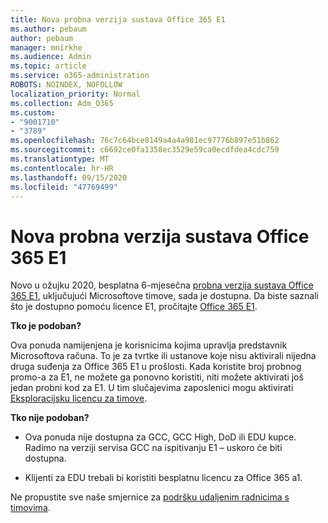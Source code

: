 ```yaml
---
title: Nova probna verzija sustava Office 365 E1
ms.author: pebaum
author: pebaum
manager: mnirkhe
ms.audience: Admin
ms.topic: article
ms.service: o365-administration
ROBOTS: NOINDEX, NOFOLLOW
localization_priority: Normal
ms.collection: Adm_O365
ms.custom:
- "9001710"
- "3789"
ms.openlocfilehash: 76c7c64bce8149a4a4a981ec97776b897e51b862
ms.sourcegitcommit: c6692ce0fa1358ec3529e59ca0ecdfdea4cdc759
ms.translationtype: MT
ms.contentlocale: hr-HR
ms.lasthandoff: 09/15/2020
ms.locfileid: "47769499"
---
```

# <a name="new-office-365-e1-trial"></a>Nova probna verzija sustava Office 365 E1

Novo u ožujku 2020, besplatna 6-mjesečna [probna verzija sustava Office 365 E1](https://docs.microsoft.com/MicrosoftTeams/e1-trial-license), uključujući Microsoftove timove, sada je dostupna. Da biste saznali što je dostupno pomoću licence E1, pročitajte [Office 365 E1](https://www.microsoft.com/microsoft-365/business/office-365-enterprise-e1-business-software).

**Tko je podoban?**

Ova ponuda namijenjena je korisnicima kojima upravlja predstavnik Microsoftova računa. To je za tvrtke ili ustanove koje nisu aktivirali nijedna druga suđenja za Office 365 E1 u prošlosti. Kada koristite broj probnog promo-a za E1, ne možete ga ponovno koristiti, niti možete aktivirati još jedan probni kod za E1. U tim slučajevima zaposlenici mogu aktivirati [Eksploracijsku licencu za timove](https://docs.microsoft.com/MicrosoftTeams/teams-exploratory).

**Tko nije podoban?**

- Ova ponuda nije dostupna za GCC, GCC High, DoD ili EDU kupce. Radimo na verziji servisa GCC na ispitivanju E1 – uskoro će biti dostupna.

 - Klijenti za EDU trebali bi koristiti besplatnu licencu za Office 365 a1.

Ne propustite sve naše smjernice za [podršku udaljenim radnicima s timovima](https://docs.microsoft.com/MicrosoftTeams/support-remote-work-with-teams).
